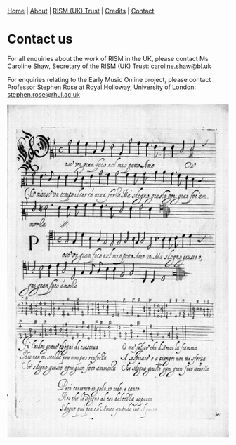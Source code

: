 [Home](/) | [About](/about) | [RISM (UK) Trust](/rism_uk_trust) | [Credits](/acknowledgements) | [Contact](/contact)  
  
# Contact us  

For all enquiries about the work of RISM in the UK, please contact Ms Caroline Shaw, Secretary of the RISM (UK) Trust: [caroline.shaw@bl.uk](mailto:caroline.shaw@bl.uk)

For enquiries relating to the Early Music Online project, please contact Professor Stephen Rose at Royal Holloway, University of London: [stephen.rose@rhul.ac.uk](mailto:stephen.rose@rhul.ac.uk)  

![Canzonette a quattro voci (Rome: Simone Verovio, 1591)](verovio.jpg)
